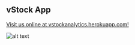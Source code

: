 ## vStock App

[Visit us online at vstockanalytics.herokuapp.com!](vstockanaltyics.herokuapp.com)

![alt text](http://vstockanalytics.herokuapp.com/assets/img/vstock%20logo/vstock-black.png "vStock Logo")
